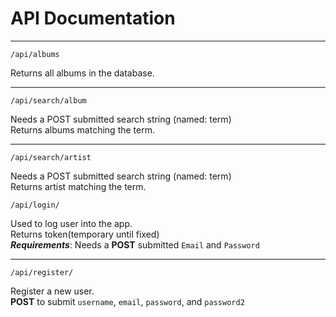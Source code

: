 # API Documentation

***

```
/api/albums
```

Returns all albums in the database.
***

```
/api/search/album
```

Needs a POST submitted search string (named: term)  
Returns albums matching the term.
***

```
/api/search/artist
```
Needs a POST submitted search string (named: term)  
Returns artist matching the term.
```
/api/login/
```

Used to log user into the app.   
Returns token(temporary until fixed)            
_**Requirements**_:
Needs a **POST** submitted `Email` and `Password`
***

```
/api/register/
```
Register a new user.  
**POST** to submit `username`, `email`, `password`, and `password2`
